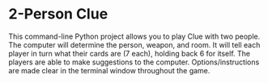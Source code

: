 # 2-Person Clue
This command-line Python project allows you to play Clue with two people. The computer will determine the person, weapon, and room. 
It will tell each player in turn what their cards are (7 each), holding back 6 for itself. 
The players are able to make suggestions to the computer.
Options/instructions are made clear in the terminal window throughout the game.
